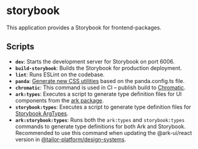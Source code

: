 # storybook

This application provides a Storybook for frontend-packages.

## Scripts

- **`dev`**: Starts the development server for Storybook on port 6006.
- **`build-storybook`**: Builds the Storybook for production deployment.
- **`lint`**: Runs ESLint on the codebase.
- **`panda`**: [Generate new CSS utilities](https://panda-css.com/docs/references/cli#panda-codegen) based on the panda.config.ts file.
- **`chromatic`**: This command is used in CI – publish build to [Chromatic](https://www.chromatic.com/).
- **`ark:types`**: Executes a script to generate type definition files for UI components from the [ark package](https://github.com/chakra-ui/ark).
- **`storybook:types`**: Executes a script to generate type definition files for [Storybook ArgTypes](https://storybook.js.org/docs/react/api/arg-types).
- **`ark:storybook:types`**: Runs both the `ark:types` and `storybook:types` commands to generate type definitions for both Ark and Storybook. Recommended to use this command when updating the @ark-ui/react version in [@tailor-platform/design-systems](../../packages/design-systems).
